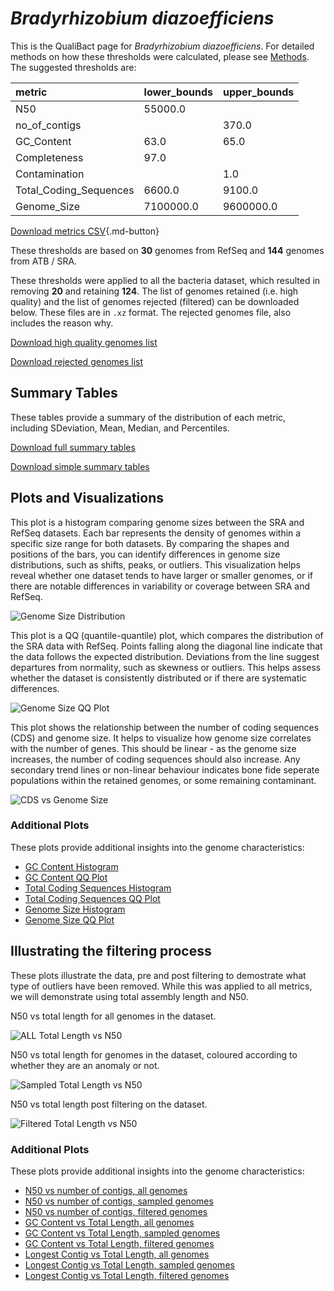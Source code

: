 # *Bradyrhizobium diazoefficiens*

This is the QualiBact page for *Bradyrhizobium diazoefficiens*. For detailed methods on how these thresholds were calculated, please see [Methods](../../methods.md).
The suggested thresholds are: 

| metric                 | lower_bounds   | upper_bounds   |
|:-----------------------|:---------------|:---------------|
| N50                    | 55000.0        |                |
| no_of_contigs          |                | 370.0          |
| GC_Content             | 63.0           | 65.0           |
| Completeness           | 97.0           |                |
| Contamination          |                | 1.0            |
| Total_Coding_Sequences | 6600.0         | 9100.0         |
| Genome_Size            | 7100000.0      | 9600000.0      |

[Download metrics CSV](Bradyrhizobium_diazoefficiens_metrics.csv){.md-button}


These thresholds are based on **30** genomes from RefSeq and **144** genomes from ATB / SRA.

These thresholds were applied to all the bacteria dataset, which resulted in removing **20** and retaining **124**.
The list of genomes retained (i.e. high quality) and the list of genomes rejected (filtered) can be downloaded below. These files are in `.xz` format. The rejected genomes file, also includes the reason why.

[Download high quality genomes list](Bradyrhizobium_diazoefficiens_high_quality_genomes.csv.xz)


[Download rejected genomes list](Bradyrhizobium_diazoefficiens_filtered_out_genomes.csv.xz)



## Summary Tables
These tables provide a summary of the distribution of each metric, including SDeviation, Mean, Median, and Percentiles.

[Download full summary tables](summary.csv)

[Download simple summary tables](selected_summary.csv)

## Plots and Visualizations

This plot is a histogram comparing genome sizes between the SRA and RefSeq datasets. Each bar represents the density of genomes within a specific size range for both datasets. By comparing the shapes and positions of the bars, you can identify differences in genome size distributions, such as shifts, peaks, or outliers. This visualization helps reveal whether one dataset tends to have larger or smaller genomes, or if there are notable differences in variability or coverage between SRA and RefSeq.

![Genome Size Distribution](Genome_Size_refseq_histogram_kde.png)

This plot is a QQ (quantile-quantile) plot, which compares the distribution of the SRA data with RefSeq. Points falling along the diagonal line indicate that the data follows the expected distribution. Deviations from the line suggest departures from normality, such as skewness or outliers. This helps assess whether the dataset is consistently distributed or if there are systematic differences.

![Genome Size QQ Plot](Genome_Size_refseq_qqplot.png)

This plot shows the relationship between the number of coding sequences (CDS) and genome size. It helps to visualize how genome size correlates with the number of genes. This should be linear - as the genome size increases, the number of coding sequences should also increase. Any secondary trend lines or non-linear behaviour indicates bone fide seperate populations within the retained genomes, or some remaining contaminant. 

![CDS vs Genome Size](Bradyrhizobium_diazoefficiens_CDS_vs_Genome_Size.png)

### Additional Plots

These plots provide additional insights into the genome characteristics:

- [GC Content Histogram](GC_Content_refseq_histogram_kde.png)
- [GC Content QQ Plot](GC_Content_refseq_qqplot.png)
- [Total Coding Sequences Histogram](Total_Coding_Sequences_refseq_histogram_kde.png)
- [Total Coding Sequences QQ Plot](Total_Coding_Sequences_refseq_qqplot.png)
- [Genome Size Histogram](Genome_Size_refseq_histogram_kde.png)
- [Genome Size QQ Plot](Genome_Size_refseq_qqplot.png)
## Illustrating the filtering process
These plots illustrate the data, pre and post filtering to demostrate what type of outliers have been removed. While this was applied to all metrics, we will demonstrate using total assembly length and N50.

N50 vs total length for all genomes in the dataset.

![ALL Total Length vs N50](Bradyrhizobium_diazoefficiens_all_total_length_N50.png)

N50 vs total length for genomes in the dataset, coloured according to whether they are an anomaly or not.

![Sampled Total Length vs N50](Bradyrhizobium_diazoefficiens_sample_total_length_N50.png)

N50 vs total length post filtering on the dataset.

![Filtered Total Length vs N50](Bradyrhizobium_diazoefficiens_filt_total_length_N50.png)

### Additional Plots

These plots provide additional insights into the genome characteristics:

- [N50 vs number of contigs, all genomes](Bradyrhizobium_diazoefficiens_all_N50_number.png)
- [N50 vs number of contigs, sampled genomes](Bradyrhizobium_diazoefficiens_sample_N50_number.png)
- [N50 vs number of contigs, filtered genomes](Bradyrhizobium_diazoefficiens_filt_N50_number.png)
- [GC Content vs Total Length, all genomes](Bradyrhizobium_diazoefficiens_all_total_length_GC_Content.png)
- [GC Content vs Total Length, sampled genomes](Bradyrhizobium_diazoefficiens_sample_total_length_GC_Content.png)
- [GC Content vs Total Length, filtered genomes](Bradyrhizobium_diazoefficiens_filt_total_length_GC_Content.png)
- [Longest Contig vs Total Length, all genomes](Bradyrhizobium_diazoefficiens_all_total_length_longest.png)
- [Longest Contig vs Total Length, sampled genomes](Bradyrhizobium_diazoefficiens_sample_total_length_longest.png)
- [Longest Contig vs Total Length, filtered genomes](Bradyrhizobium_diazoefficiens_filt_total_length_longest.png)

